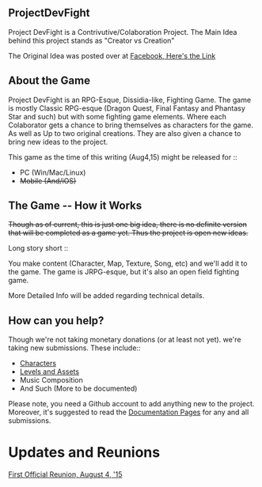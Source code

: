 ## ProjectDevFight

Project DevFight is a Contrivutive/Colaboration Project.
The Main Idea behind this project stands as "Creator vs Creation"

The Original Idea was posted over at [Facebook, Here's the Link](https://www.facebook.com/Lordsolrac2/posts/987627294615415?fref=nf)

## About the Game

Project DevFight is an RPG-Esque, Dissidia-like, Fighting Game.
The game is  mostly Classic RPG-esque (Dragon Quest, Final Fantasy and
Phantasy Star and such) but with some fighting game elements.
Where each Colaborator gets a chance to bring themselves as characters
for the game. As well as Up to two original creations. They are also
given a chance to bring new ideas to the project.

This game as the time of this writing (Aug4,15) might be released for ::
* PC (Win/Mac/Linux)
* ~~Mobile (And/iOS)~~

## The Game -- How it Works
~~Though as of current, this is just one big idea, there is no definite
version that will be completed as a game yet. Thus the project is open
new ideas.~~

Long story short ::

You make content (Character, Map, Texture, Song, etc) and we'll add it to the
game. The game is JRPG-esque, but it's also an open field fighting game.

More Detailed Info will be added regarding technical details.



## How can you help?
Though we're not taking monetary donations (or at least not yet).
we're taking new submissions. These include::
* [Characters](./Documentation/CharacterSubmission.md)
* [Levels and Assets](./Documentation/LevelSubmission.md)
* Music Composition
* And Such (More to be documented)

Please note, you need a Github account to add anything new to the project.
Moreover, it's suggested to read the [Documentation Pages](./Documentation/README.md) for any and all submissions.
# Updates and Reunions

[First Official Reunion, August 4, '15](./Reunions/August4.md)

